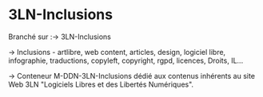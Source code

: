# 3LN-Inclusions

Branché sur :→ 3LN-Inclusions

→ Inclusions - artlibre, web content, articles, design, logiciel libre, infographie, traductions, copyleft, copyright, rgpd, licences, Droits, IL...

→ Conteneur M-DDN-3LN-Inclusions dédié aux contenus inhérents au site Web 3LN "Logiciels Libres et des Libertés Numériques".
